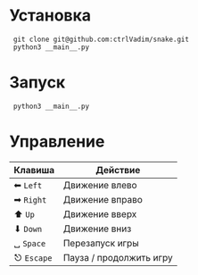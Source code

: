 # Установка
```
 git clone git@github.com:ctrlVadim/snake.git
 python3 __main__.py
```

# Запуск
```
 python3 __main__.py
```

# Управление

| Клавиша        | Действие                |
|----------------|-------------------------|
| ⬅ `Left`       | Движение влево          |
| ➡ `Right`      | Движение вправо         |
| ⬆ `Up`         | Движение вверх          |
| ⬇ `Down`       | Движение вниз           |
| ␣ `Space`      | Перезапуск игры         |
| ⎋ `Escape`     | Пауза / продолжить игру |
